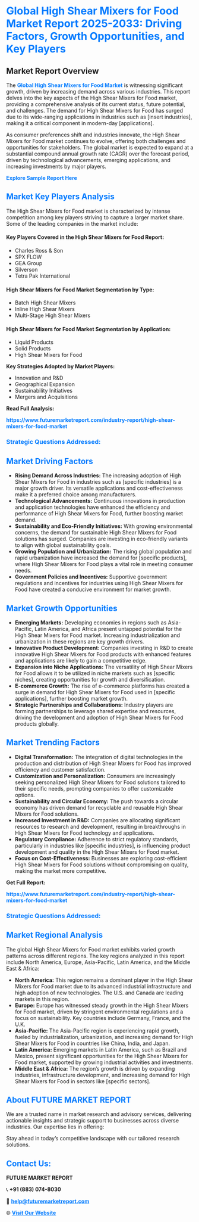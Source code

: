 <h1 style="color: #007BFF;">Global High Shear Mixers for Food Market Report 2025-2033: Driving Factors, Growth Opportunities, and Key Players</h1>

<section id="overview">
<h2>Market Report Overview</h2>
<p>The <a href="https://www.futuremarketreport.com/industry-report/high-shear-mixers-for-food-market" style="color: #007BFF; text-decoration: none;"><strong>Global High Shear Mixers for Food Market</strong></a> is witnessing significant growth, driven by increasing demand across various industries. This report delves into the key aspects of the High Shear Mixers for Food market, providing a comprehensive analysis of its current status, future potential, and challenges. The demand for High Shear Mixers for Food has surged due to its wide-ranging applications in industries such as [insert industries], making it a critical component in modern-day [applications].</p>
<p>As consumer preferences shift and industries innovate, the High Shear Mixers for Food market continues to evolve, offering both challenges and opportunities for stakeholders. The global market is expected to expand at a substantial compound annual growth rate (CAGR) over the forecast period, driven by technological advancements, emerging applications, and increasing investments by major players.</p>
</section>

<section id="overview">
<p><a href="https://www.futuremarketreport.com/request-sample/reportId=128363" style="color: #007BFF; text-decoration: none;"><strong>Explore Sample Report Here</strong></a></p>
</section>

<section id="key-players">
<h2 style="color: #007BFF;">Market Key Players Analysis</h2>
<p>The High Shear Mixers for Food market is characterized by intense competition among key players striving to capture a larger market share. Some of the leading companies in the market include:</p>
<h4>Key Players Covered in the High Shear Mixers for Food Report:</h4>
<ul><li>Charles Ross &amp; Son</li><li>SPX FLOW</li><li>GEA Group</li><li>Silverson</li><li>Tetra Pak International</li></ul>
<h4>High Shear Mixers for Food Market Segmentation by Type:</h4>
<ul><li>Batch High Shear Mixers</li><li>Inline High Shear Mixers</li><li>Multi-Stage High Shear Mixers</li></ul>

<h4>High Shear Mixers for Food Market Segmentation by Application:</h4>
<ul><li>Liquid Products</li><li>Solid Products</li><li>High Shear Mixers for Food</li></ul>
<p><strong>Key Strategies Adopted by Market Players:</strong></p>
<ul>
<li>Innovation and R&D</li>
<li>Geographical Expansion</li>
<li>Sustainability Initiatives</li>
<li>Mergers and Acquisitions</li>
</ul>
</section>

<section>
<p><strong>Read Full Analysis: </strong></p><a href="https://www.futuremarketreport.com/industry-report/high-shear-mixers-for-food-market" style="color: #007BFF; text-decoration: none;"><strong>https://www.futuremarketreport.com/industry-report/high-shear-mixers-for-food-market</strong></a>
<h3 style="color: #007BFF;">Strategic Questions Addressed:</h3>
</section>

<section id="driving-factors">
<h2 style="color: #007BFF;">Market Driving Factors</h2>
<ul>
<li><strong>Rising Demand Across Industries:</strong> The increasing adoption of High Shear Mixers for Food in industries such as [specific industries] is a major growth driver. Its versatile applications and cost-effectiveness make it a preferred choice among manufacturers.</li>
<li><strong>Technological Advancements:</strong> Continuous innovations in production and application technologies have enhanced the efficiency and performance of High Shear Mixers for Food, further boosting market demand.</li>
<li><strong>Sustainability and Eco-Friendly Initiatives:</strong> With growing environmental concerns, the demand for sustainable High Shear Mixers for Food solutions has surged. Companies are investing in eco-friendly variants to align with global sustainability goals.</li>
<li><strong>Growing Population and Urbanization:</strong> The rising global population and rapid urbanization have increased the demand for [specific products], where High Shear Mixers for Food plays a vital role in meeting consumer needs.</li>
<li><strong>Government Policies and Incentives:</strong> Supportive government regulations and incentives for industries using High Shear Mixers for Food have created a conducive environment for market growth.</li>
</ul>
</section>

<section id="growth-opportunities">
<h2 style="color: #007BFF;">Market Growth Opportunities</h2>
<ul>
<li><strong>Emerging Markets:</strong> Developing economies in regions such as Asia-Pacific, Latin America, and Africa present untapped potential for the High Shear Mixers for Food market. Increasing industrialization and urbanization in these regions are key growth drivers.</li>
<li><strong>Innovative Product Development:</strong> Companies investing in R&D to create innovative High Shear Mixers for Food products with enhanced features and applications are likely to gain a competitive edge.</li>
<li><strong>Expansion into Niche Applications:</strong> The versatility of High Shear Mixers for Food allows it to be utilized in niche markets such as [specific niches], creating opportunities for growth and diversification.</li>
<li><strong>E-commerce Growth:</strong> The rise of e-commerce platforms has created a surge in demand for High Shear Mixers for Food used in [specific applications], further boosting market growth.</li>
<li><strong>Strategic Partnerships and Collaborations:</strong> Industry players are forming partnerships to leverage shared expertise and resources, driving the development and adoption of High Shear Mixers for Food products globally.</li>
</ul>
</section>

<section id="trending-factors">
<h2 style="color: #007BFF;">Market Trending Factors</h2>
<ul>
<li><strong>Digital Transformation:</strong> The integration of digital technologies in the production and distribution of High Shear Mixers for Food has improved efficiency and customer satisfaction.</li>
<li><strong>Customization and Personalization:</strong> Consumers are increasingly seeking personalized High Shear Mixers for Food solutions tailored to their specific needs, prompting companies to offer customizable options.</li>
<li><strong>Sustainability and Circular Economy:</strong> The push towards a circular economy has driven demand for recyclable and reusable High Shear Mixers for Food solutions.</li>
<li><strong>Increased Investment in R&D:</strong> Companies are allocating significant resources to research and development, resulting in breakthroughs in High Shear Mixers for Food technology and applications.</li>
<li><strong>Regulatory Compliance:</strong> Adherence to strict regulatory standards, particularly in industries like [specific industries], is influencing product development and quality in the High Shear Mixers for Food market.</li>
<li><strong>Focus on Cost-Effectiveness:</strong> Businesses are exploring cost-efficient High Shear Mixers for Food solutions without compromising on quality, making the market more competitive.</li>
</ul>
</section>

<section>
<p><strong>Get Full Report: </strong></p><a href="https://www.futuremarketreport.com/industry-report/high-shear-mixers-for-food-market" style="color: #007BFF; text-decoration: none;"><strong>https://www.futuremarketreport.com/industry-report/high-shear-mixers-for-food-market</strong></a>
<h3 style="color: #007BFF;">Strategic Questions Addressed:</h3>
</section>


<section id="regional-analysis">
<h2 style="color: #007BFF;">Market Regional Analysis</h2>
<p>The global High Shear Mixers for Food market exhibits varied growth patterns across different regions. The key regions analyzed in this report include North America, Europe, Asia-Pacific, Latin America, and the Middle East & Africa:</p>
<ul>
<li><strong>North America:</strong> This region remains a dominant player in the High Shear Mixers for Food market due to its advanced industrial infrastructure and high adoption of new technologies. The U.S. and Canada are leading markets in this region.</li>
<li><strong>Europe:</strong> Europe has witnessed steady growth in the High Shear Mixers for Food market, driven by stringent environmental regulations and a focus on sustainability. Key countries include Germany, France, and the U.K.</li>
<li><strong>Asia-Pacific:</strong> The Asia-Pacific region is experiencing rapid growth, fueled by industrialization, urbanization, and increasing demand for High Shear Mixers for Food in countries like China, India, and Japan.</li>
<li><strong>Latin America:</strong> Emerging markets in Latin America, such as Brazil and Mexico, present significant opportunities for the High Shear Mixers for Food market, supported by growing industrial activities and investments.</li>
<li><strong>Middle East & Africa:</strong> The region’s growth is driven by expanding industries, infrastructure development, and increasing demand for High Shear Mixers for Food in sectors like [specific sectors].</li>
</ul>
</section>

<footer>
<h2 style="color: #007BFF;">About FUTURE MARKET REPORT</h2>
<p>We are a trusted name in market research and advisory services, delivering actionable insights and strategic support to businesses across diverse industries. Our expertise lies in offering:</p>

<p>Stay ahead in today’s competitive landscape with our tailored research solutions.</p>

<h2 style="color: #007BFF;">Contact Us:</h2>
<p><strong>FUTURE MARKET REPORT</strong></p>
<p>📞 <strong>+91 (883) 074-8030</strong></p>
<p>📧 <strong><a href="mailto:help@futuremarketreport.com" style="color: #007BFF;">help@futuremarketreport.com</a></strong></p>
<p>🌐 <strong><a href="https://www.futuremarketreport.com/" style="color: #007BFF;">Visit Our Website</a></strong></p>
</footer>
